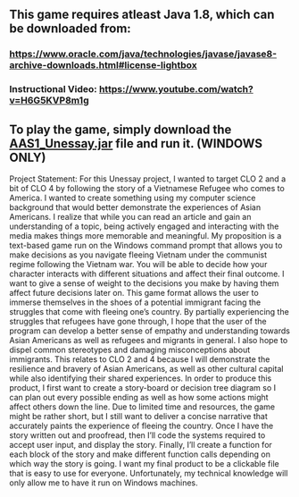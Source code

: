 ## This game requires atleast Java 1.8, which can be downloaded from:
### https://www.oracle.com/java/technologies/javase/javase8-archive-downloads.html#license-lightbox

### Instructional Video: https://www.youtube.com/watch?v=H6G5KVP8m1g

## To play the game, simply download the [AAS1_Unessay.jar](https://github.com/Jawblado/AAS1-Unessay-Vietnamese-Refugee-Story/blob/main/AAS1_Unessay.jar) file and run it. (WINDOWS ONLY)

Project Statement:
	For this Unessay project, I wanted to target CLO 2 and a bit of CLO 4 by following the story of a Vietnamese Refugee who comes to America. I wanted to create something using my computer science background that would better demonstrate the experiences of Asian Americans. I realize that while you can read an article and gain an understanding of a topic, being actively engaged and interacting with the media makes things more memorable and meaningful. My proposition is a text-based game run on the Windows command prompt that allows you to make decisions as you navigate fleeing Vietnam under the communist regime following the Vietnam war. You will be able to decide how your character interacts with different situations and affect their final outcome. I want to give a sense of weight to the decisions you make by having them affect future decisions later on. This game format allows the user to immerse themselves in the shoes of a potential immigrant facing the struggles that come with fleeing one’s country. By partially experiencing the struggles that refugees have gone through, I hope that the user of the program can develop a better sense of empathy and understanding towards Asian Americans as well as refugees and migrants in general. I also hope to dispel common stereotypes and damaging misconceptions about immigrants. This relates to CLO 2 and 4 because I will demonstrate the resilience and bravery of Asian Americans, as well as other cultural capital while also identifying their shared experiences. In order to produce this product, I first want to create a story-board or decision tree diagram so I can plan out every possible ending as well as how some actions might affect others down the line. Due to limited time and resources, the game might be rather short, but I still want to deliver a concise narrative that accurately paints the experience of fleeing the country. Once I have the story written out and proofread, then I’ll code the systems required to accept user input, and display the story. Finally, I’ll create a function for each block of the story and make different function calls depending on which way the story is going. I want my final product to be a clickable file that is easy to use for everyone. Unfortunately, my technical knowledge will only allow me to have it run on Windows machines.
